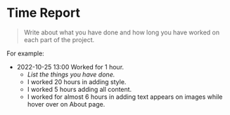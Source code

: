 # Time Report

> Write about what you have done and how long you have worked on each part of the project.

For example: 

- 2022-10-25 13:00 Worked for 1 hour.
  - *List the things you have done.*
  - I worked 20 hours in adding style.
  - I worked 5 hours adding all content.
  - I worked for almost 6 hours in adding text appears on images while hover over on About page. 
